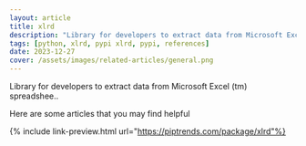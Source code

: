 ```yaml
---
layout: article
title: xlrd
description: "Library for developers to extract data from Microsoft Excel (tm) spreadshee.."
tags: [python, xlrd, pypi xlrd, pypi, references]
date: 2023-12-27
cover: /assets/images/related-articles/general.png
---
```


Library for developers to extract data from Microsoft Excel (tm) spreadshee..

Here are some articles that you may find helpful

{% include link-preview.html url="https://piptrends.com/package/xlrd"%}